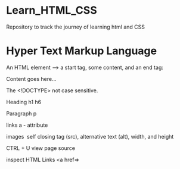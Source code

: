 # Learn_HTML_CSS
Repository to track the journey of learning html and CSS

# Hyper Text Markup Language

An HTML element --> a start tag, some content, and an end tag:

<tagname> Content goes here... </tagname>

The <!DOCTYPE> not case sensitive.

Heading h1 h6

Paragraph p

links a - attribute

images 
<img>  self closing tag
 (src), alternative text (alt), width, and height 

 CTRL + U   view page source

 inspect
 HTML Links  <a href=>